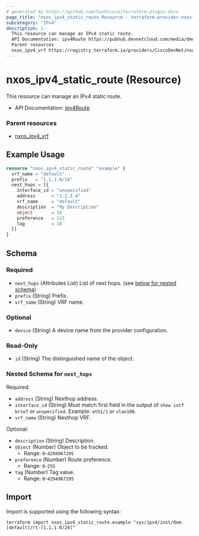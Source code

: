 ```yaml
---
# generated by https://github.com/hashicorp/terraform-plugin-docs
page_title: "nxos_ipv4_static_route Resource - terraform-provider-nxos"
subcategory: "IPv4"
description: |-
  This resource can manage an IPv4 static route.
  API Documentation: ipv4Route https://pubhub.devnetcloud.com/media/dme-docs-10-2-2/docs/Layer%203/ipv4:Route/
  Parent resources
  nxos_ipv4_vrf https://registry.terraform.io/providers/CiscoDevNet/nxos/latest/docs/resources/ipv4_vrf
---
```


# nxos_ipv4_static_route (Resource)

This resource can manage an IPv4 static route.

- API Documentation: [ipv4Route](https://pubhub.devnetcloud.com/media/dme-docs-10-2-2/docs/Layer%203/ipv4:Route/)

### Parent resources

- [nxos_ipv4_vrf](https://registry.terraform.io/providers/CiscoDevNet/nxos/latest/docs/resources/ipv4_vrf)

## Example Usage

```terraform
resource "nxos_ipv4_static_route" "example" {
  vrf_name = "default"
  prefix   = "1.1.1.0/24"
  next_hops = [{
    interface_id = "unspecified"
    address      = "1.2.3.4"
    vrf_name     = "default"
    description  = "My Description"
    object       = 10
    preference   = 123
    tag          = 10
  }]
}
```

<!-- schema generated by tfplugindocs -->
## Schema

### Required

- `next_hops` (Attributes List) List of next hops. (see [below for nested schema](#nestedatt--next_hops))
- `prefix` (String) Prefix.
- `vrf_name` (String) VRF name.

### Optional

- `device` (String) A device name from the provider configuration.

### Read-Only

- `id` (String) The distinguished name of the object.

<a id="nestedatt--next_hops"></a>
### Nested Schema for `next_hops`

Required:

- `address` (String) Nexthop address.
- `interface_id` (String) Must match first field in the output of `show intf brief` or `unspecified`. Example: `eth1/1` or `vlan100`.
- `vrf_name` (String) Nexthop VRF.

Optional:

- `description` (String) Description.
- `object` (Number) Object to be tracked.
  - Range: `0`-`4294967295`
- `preference` (Number) Route preference.
  - Range: `0`-`255`
- `tag` (Number) Tag value.
  - Range: `0`-`4294967295`

## Import

Import is supported using the following syntax:

```shell
terraform import nxos_ipv4_static_route.example "sys/ipv4/inst/dom-[default]/rt-[1.1.1.0/24]"
```
